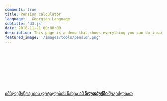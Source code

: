 ```yaml
---
comments: true
title: Pension calculator
language:   Georgian Language
subtitle: 'd3.js'
date: 2018-11-21 00:00:00
description: This page is a demo that shows everything you can do inside portfolio and blog posts.
featured_image: '/images/tools/pension.png'
---
```

<style>
.observable-wrapper svg{
  display:block;
  margin: 0 auto;
}


.observable-wrapper {
    margin-bottom: 15px;
}

.dc-wrapper-second{
    width:102%;
}

.observable-wrapper h1{
   margin-top: 60px;
   margin-bottom: 55px;
}

.observable-wrapper h2{
   margin-top: 60px;
   margin-bottom: 55px;
}

.observable-wrapper h3{
   margin-top: 60px;
   margin-bottom: 55px;
}



.single h1, .single h2, .single h3, .single h4, .single h5, .single h6, .single p, .single ul, .single ol {
    max-width: 80% !important; 
}

input {
  -webkit-appearance: initial;
 
}


ul, ol {
    list-style-position: initial !important;
}

.observablehq--inspect{
  display:none
}
 input[type=range] {
  box-sizing: border-box;
  font-size: 16px;
  line-height: 1;
  height: 2em;
  background-color: transparent;
  cursor: pointer;
  -webkit-appearance: none;
  width: 100%;
}
input[type=range]::-webkit-slider-thumb {
  -webkit-appearance: none;
}
input[type=range]:focus {
  outline: none;
}
input[type=range]::-ms-track {
  width: 100%;
  cursor: pointer;
  background: transparent;
  border-color: transparent;
  color: transparent;
}
input[type=range]::-webkit-slider-thumb {
  -webkit-appearance: none;
  width: 2em;
  height: 2em;
  margin-top: 0;
  background-color: #16a085;
  border-radius: 1em;
  border: 2px solid rgba(255, 255, 255, 0.5);
  cursor: pointer;
}
input[type=range]::-moz-range-thumb {
  width: 2em;
  height: 2em;
  margin-top: 0;
  background-color: #16a085;
  border-radius: 1em;
  border: 2px solid rgba(255, 255, 255, 0.5);
  cursor: pointer;
}
input[type=range]::-ms-thumb {
  width: 2em;
  height: 2em;
  margin-top: 0;
  background-color: #16a085;
  border-radius: 1em;
  border: 2px solid rgba(255, 255, 255, 0.5);
  cursor: pointer;
}
input[type=range]:hover::-webkit-slider-thumb {
  border-color: rgba(255, 255, 255, 0.7);
}
input[type=range]:hover::-moz-range-thumb {
  border-color: rgba(255, 255, 255, 0.7);
}
input[type=range]:hover::-ms-thumb {
  border-color: rgba(255, 255, 255, 0.7);
}
input[type=range]:active::-webkit-slider-thumb {
  border-color: #ffffff;
}
input[type=range]:active::-moz-range-thumb {
  border-color: #ffffff;
}
input[type=range]:active::-ms-thumb {
  border-color: #ffffff;
}
input[type=range]::-webkit-slider-runnable-track {
  width: 100%;
  cursor: pointer;
  height: 1em;
  border-bottom: 2px solid rgba(255, 255, 255, 0.5);
  background-color: transparent;
}
input[type=range]::-moz-range-track {
  width: 100%;
  cursor: pointer;
  height: 1em;
  border-bottom: 2px solid rgba(255, 255, 255, 0.5);
  background-color: transparent;
}
input[type=range]::-ms-track {
  background: transparent;
  border-color: transparent;
  color: transparent;
}
section {
  display: flex;
  position: absolute;
  top: 0;
  bottom: 0;
  left: 0;
  right: 0;
  background-color: #16a085;
}
section div {
  margin: auto;
  width: 80%;
}
section h1 {
  font-family: "Helvetica Neue", Helvetical, Arial, sans-serif;
  font-weight: 300;
  margin-bottom: 100px;
  text-align: center;
  font-size: 42px;
  color: rgba(0, 0, 0, 0.3);
}
.block{
  display:inline-block;
  width:49%;
  padding:5px;
}


/*!
// CSS only Responsive Tables
// http://dbushell.com/2016/03/04/css-only-responsive-tables/
// by David Bushell
*/

.rtable {
  /*!
  // IE needs inline-block to position scrolling shadows otherwise use:
  // display: block;
  // max-width: min-content;
  */
  display: inline-block;
  vertical-align: top;
  max-width: 100%;
  
  overflow-x: auto;
  
  // optional - looks better for small cell values
  white-space: nowrap;

  border-collapse: collapse;
  border-spacing: 0;
}

.rtable,
.rtable--flip tbody {
  // optional - enable iOS momentum scrolling
  -webkit-overflow-scrolling: touch;
  
  // scrolling shadows
  background: radial-gradient(left, ellipse, rgba(0,0,0, .2) 0%, rgba(0,0,0, 0) 75%) 0 center,
              radial-gradient(right, ellipse, rgba(0,0,0, .2) 0%, rgba(0,0,0, 0) 75%) 100% center;
  background-size: 10px 100%, 10px 100%;
  background-attachment: scroll, scroll;
  background-repeat: no-repeat;
}

// change these gradients from white to your background colour if it differs
// gradient on the first cells to hide the left shadow
.rtable td:first-child,
.rtable--flip tbody tr:first-child {
  background-image: linear-gradient(to right, rgba(255,255,255, 1) 50%, rgba(255,255,255, 0) 100%);
  background-repeat: no-repeat;
  background-size: 20px 100%;
}

// gradient on the last cells to hide the right shadow
.rtable td:last-child,
.rtable--flip tbody tr:last-child {
  background-image: linear-gradient(to left, rgba(255,255,255, 1) 50%, rgba(255,255,255, 0) 100%);
  background-repeat: no-repeat;
  background-position: 100% 0;
  background-size: 20px 100%;
}

.rtable th {
  font-size: 11px;
  text-align: left;
  text-transform: uppercase;
  background: #f2f0e6;
}

.rtable th,
.rtable td {
  padding: 6px 12px;
  border: 1px solid #d9d7ce;
}

.rtable--flip {
  display: flex;
  overflow: hidden;
  background: none;
}

.rtable--flip thead {
  display: flex;
  flex-shrink: 0;
  min-width: min-content;
}

.rtable--flip tbody {
  display: flex;
  position: relative;
  overflow-x: auto;
  overflow-y: hidden;
}

.rtable--flip tr {
  display: flex;
  flex-direction: column;
  min-width: min-content;
  flex-shrink: 0;
}

.rtable--flip td,
.rtable--flip th {
  display: block;
}

.rtable--flip td {
  background-image: none !important;
  // border-collapse is no longer active
  border-left: 0;
}

// border-collapse is no longer active
.rtable--flip th:not(:last-child),
.rtable--flip td:not(:last-child) {
  border-bottom: 0;
}






.dropdown  select{
  display: inline-block;
  position: relative;
  overflow: hidden;
  height: 28px;
  width: 150px;
  background: #f2f2f2;
  border: 1px solid;
  border-color: white #f7f7f7 whitesmoke;
  border-radius: 3px;
  background-image: -webkit-linear-gradient(top, transparent, rgba(0, 0, 0, 0.06));
  background-image: -moz-linear-gradient(top, transparent, rgba(0, 0, 0, 0.06));
  background-image: -o-linear-gradient(top, transparent, rgba(0, 0, 0, 0.06));
  background-image: linear-gradient(to bottom, transparent, rgba(0, 0, 0, 0.06));
  -webkit-box-shadow: 0 1px 1px rgba(0, 0, 0, 0.08);
  box-shadow: 0 1px 1px rgba(0, 0, 0, 0.08);
}

.dropdown select:before, .dropdown select:after {
  content: '';
  position: absolute;
  z-index: 2;
  top: 9px;
  right: 10px;
  width: 0;
  height: 0;
  border: 4px dashed;
  border-color: #888888 transparent;
  pointer-events: none;
}

.dropdown select:before {
  border-bottom-style: solid;
  border-top: none;
}

.dropdown select:after {
  margin-top: 7px;
  border-top-style: solid;
  border-bottom: none;
}

.dropdown-select select{
  position: relative;
  width: 130%;
  margin: 0;
  padding: 6px 8px 6px 10px;
  height: 28px;
  line-height: 14px;
  font-size: 12px;
  color: #62717a;
  text-shadow: 0 1px white;
  background: #f2f2f2; /* Fallback for IE 8 */
  background: rgba(0, 0, 0, 0) !important; /* "transparent" doesn't work with Opera */
  border: 0;
  border-radius: 0;
  -webkit-appearance: none;
}

.dropdown-select select:focus {
  z-index: 3;
  width: 100%;
  color: #394349;
  outline: 2px solid #49aff2;
  outline: 2px solid -webkit-focus-ring-color;
  outline-offset: -2px;
}

.dropdown-select select > option {
  margin: 3px;
  padding: 6px 8px;
  text-shadow: none;
  background: #f2f2f2;
  border-radius: 3px;
  cursor: pointer;
}

/* Fix for IE 8 putting the arrows behind the select element. */

.lt-ie9 .dropdown {
  z-index: 1;
}

.lt-ie9 .dropdown-select {
  z-index: -1;
}

.lt-ie9 .dropdown-select:focus {
  z-index: 3;
}

/* Dirty fix for Firefox adding padding where it shouldn't. */

@-moz-document url-prefix() {
  .dropdown-select {
    padding-left: 6px;
  }
}

input[type=range]::-webkit-slider-runnable-track {
  /* width: 100%;
  height: 8.4px;
  cursor: pointer;
  box-shadow: 1px 1px 1px #000000, 0px 0px 1px #0d0d0d;
  background: #3071a9;
  border-radius: 1.3px;
  border: 0.2px solid #010101; */
  
  border-bottom: 2px solid #00A586;
}


.widget{
  text-align:center;
  display:inline-block;
  width:32%;
  background:#00A586;
  padding-top:20px;
   padding-bottom:20px;
   color:white;
}

.widget div{
  margin-bottom:10px;
}

.widget .number{
  font-size:40px;

}
</style> 

 <div class='observable-wrapper div-number-1'>
</div>
<div>
<div class='block'>
  <div class='observable-wrapper div-number-2'>
  </div>
  <div class='observable-wrapper div-number-3'>
  </div>
 </div>

 <div class='block'>
  <div class='observable-wrapper div-number-5'>
  </div>
  <div class='observable-wrapper div-number-6'>
  </div>
 </div>

 <div class='block'>
  <div class='observable-wrapper div-number-8'>
  </div>
  <div class='observable-wrapper div-number-9'>
  </div>
 </div>


 <div class='block'>
  <div class='observable-wrapper div-number-11'>
  </div>
  <div class='observable-wrapper dropdown div-number-12'>
  </div>
 </div>
</div>

<div class="full-page-blog-width">
 

</div>
<br/><br/>
<a href='https://beta.observablehq.com/@bumbeishvili/pension-calculator/2'>იმპლემენტაციის დეტალების ნახვა ამ <b>ნოუთბუქში </b>შეგიძლიათ  </a>
<br/><br/><br/><br/>


<div style='display:none' data-type='module' class='script-this'>
    
 console.log('start')
  import notebook from "https://api.observablehq.com/@bumbeishvili/pension-calculator/2.js";

console.log('imported')

const html = document.querySelector('.full-page-blog-width').innerHTML;
document.querySelector('.full-page-blog-width').innerHTML=(html+notebook.modules[0].variables
.filter(d=>d)
.map((d,i)=>{
  if(i<7) return '';
  return ` <d`+`iv class="observable-wrapper div-number-${i}" 
               ${i>=21?"style='display:none'":''}></`+`div>`
})
.join(''));

console.log('created')


  import {Inspector, Runtime} from "https://unpkg.com/@observablehq/notebook-runtime@1.2.0?module";
 
 

   let i=1;
   Runtime.load(notebook, (variable) => {
       const selector = `.observable-wrapper.div-number-${i++}`
       if(document.querySelector(selector)){
      return new Inspector(document.querySelector(selector));
       }

   });

console.log('finished')
    
</div>


<script>

     s = document.createElement('script');
    s.type = 'module';
    var code = document.querySelector('.script-this').innerText;
    try {
      s.appendChild(document.createTextNode(code));
      document.body.appendChild(s);
    } catch (e) {
      s.text = code;
      document.body.appendChild(s);
}

 </script>